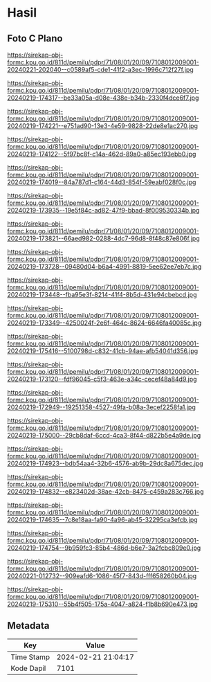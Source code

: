 # Hasil

## Foto C Plano

https://sirekap-obj-formc.kpu.go.id/811d/pemilu/pdpr/71/08/01/20/09/7108012009001-20240221-202040--c0589af5-cde1-41f2-a3ec-1996c712f27f.jpg

https://sirekap-obj-formc.kpu.go.id/811d/pemilu/pdpr/71/08/01/20/09/7108012009001-20240219-174317--be33a05a-d08e-438e-b34b-2330f4dce6f7.jpg

https://sirekap-obj-formc.kpu.go.id/811d/pemilu/pdpr/71/08/01/20/09/7108012009001-20240219-174221--e751ad90-13e3-4e59-9828-22de8e1ac270.jpg

https://sirekap-obj-formc.kpu.go.id/811d/pemilu/pdpr/71/08/01/20/09/7108012009001-20240219-174122--5f97bc8f-c14a-462d-89a0-a85ec193ebb0.jpg

https://sirekap-obj-formc.kpu.go.id/811d/pemilu/pdpr/71/08/01/20/09/7108012009001-20240219-174019--84a787d1-c164-44d3-854f-59eabf028f0c.jpg

https://sirekap-obj-formc.kpu.go.id/811d/pemilu/pdpr/71/08/01/20/09/7108012009001-20240219-173935--19e5f84c-ad82-47f9-bbad-8f009530334b.jpg

https://sirekap-obj-formc.kpu.go.id/811d/pemilu/pdpr/71/08/01/20/09/7108012009001-20240219-173821--66aed982-0288-4dc7-96d8-8f48c87e806f.jpg

https://sirekap-obj-formc.kpu.go.id/811d/pemilu/pdpr/71/08/01/20/09/7108012009001-20240219-173728--09480d04-b6a4-4991-8819-5ee62ee7eb7c.jpg

https://sirekap-obj-formc.kpu.go.id/811d/pemilu/pdpr/71/08/01/20/09/7108012009001-20240219-173448--fba95e3f-8214-41f4-8b5d-431e94cbebcd.jpg

https://sirekap-obj-formc.kpu.go.id/811d/pemilu/pdpr/71/08/01/20/09/7108012009001-20240219-173349--4250024f-2e6f-464c-8624-6646fa40085c.jpg

https://sirekap-obj-formc.kpu.go.id/811d/pemilu/pdpr/71/08/01/20/09/7108012009001-20240219-175416--5100798d-c832-41cb-94ae-afb54041d356.jpg

https://sirekap-obj-formc.kpu.go.id/811d/pemilu/pdpr/71/08/01/20/09/7108012009001-20240219-173120--fdf96045-c5f3-463e-a34c-cecef48a84d9.jpg

https://sirekap-obj-formc.kpu.go.id/811d/pemilu/pdpr/71/08/01/20/09/7108012009001-20240219-172949--19251358-4527-49fa-b08a-3ecef2258fa1.jpg

https://sirekap-obj-formc.kpu.go.id/811d/pemilu/pdpr/71/08/01/20/09/7108012009001-20240219-175000--29cb8daf-6ccd-4ca3-8f44-d822b5e4a9de.jpg

https://sirekap-obj-formc.kpu.go.id/811d/pemilu/pdpr/71/08/01/20/09/7108012009001-20240219-174923--bdb54aa4-32b6-4576-ab9b-29dc8a675dec.jpg

https://sirekap-obj-formc.kpu.go.id/811d/pemilu/pdpr/71/08/01/20/09/7108012009001-20240219-174832--e823402d-38ae-42cb-8475-c459a283c766.jpg

https://sirekap-obj-formc.kpu.go.id/811d/pemilu/pdpr/71/08/01/20/09/7108012009001-20240219-174635--7c8e18aa-fa90-4a96-ab45-32295ca3efcb.jpg

https://sirekap-obj-formc.kpu.go.id/811d/pemilu/pdpr/71/08/01/20/09/7108012009001-20240219-174754--9b959fc3-85b4-486d-b6e7-3a2fcbc809e0.jpg

https://sirekap-obj-formc.kpu.go.id/811d/pemilu/pdpr/71/08/01/20/09/7108012009001-20240221-012732--909eafd6-1086-45f7-843d-fff658260b04.jpg

https://sirekap-obj-formc.kpu.go.id/811d/pemilu/pdpr/71/08/01/20/09/7108012009001-20240219-175310--55b4f505-175a-4047-a824-f1b8b690e473.jpg


## Metadata

| Key        | Value               |
| ---------- | ------------------- |
| Time Stamp | 2024-02-21 21:04:17 |
| Kode Dapil | 7101                |



